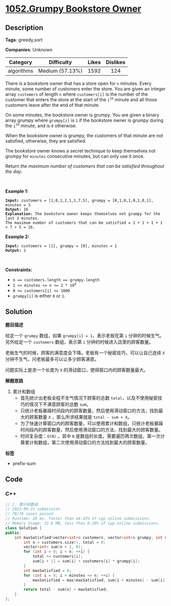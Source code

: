 # [1052.Grumpy Bookstore Owner](https://leetcode.com/problems/grumpy-bookstore-owner/description/)

## Description

**Tags**: greedy,sort

**Companies**: Unknown

|  Category  |   Difficulty    | Likes | Dislikes |
| :--------: | :-------------: | :---: | :------: |
| algorithms | Medium (57.13%) | 1592  |   124    |

<p>There is a bookstore owner that has a store open for <code>n</code> minutes. Every minute, some number of customers enter the store. You are given an integer array <code>customers</code> of length <code>n</code> where <code>customers[i]</code> is the number of the customer that enters the store at the start of the <code>i<sup>th</sup></code> minute and all those customers leave after the end of that minute.</p>
<p>On some minutes, the bookstore owner is grumpy. You are given a binary array grumpy where <code>grumpy[i]</code> is <code>1</code> if the bookstore owner is grumpy during the <code>i<sup>th</sup></code> minute, and is <code>0</code> otherwise.</p>
<p>When the bookstore owner is grumpy, the customers of that minute are not satisfied, otherwise, they are satisfied.</p>
<p>The bookstore owner knows a secret technique to keep themselves not grumpy for <code>minutes</code> consecutive minutes, but can only use it once.</p>
<p>Return <em>the maximum number of customers that can be satisfied throughout the day</em>.</p>
<p>&nbsp;</p>
<p><strong class="example">Example 1:</strong></p>
<pre><code><strong>Input:</strong> customers = [1,0,1,2,1,1,7,5], grumpy = [0,1,0,1,0,1,0,1], minutes = 3
<strong>Output:</strong> 16
<strong>Explanation:</strong> The bookstore owner keeps themselves not grumpy for the last 3 minutes.
The maximum number of customers that can be satisfied = 1 + 1 + 1 + 1 + 7 + 5 = 16.</code></pre>
<p><strong class="example">Example 2:</strong></p>
<pre><code><strong>Input:</strong> customers = [1], grumpy = [0], minutes = 1
<strong>Output:</strong> 1</code></pre>
<p>&nbsp;</p>
<p><strong>Constraints:</strong></p>
<ul>
  <li><code>n == customers.length == grumpy.length</code></li>
  <li><code>1 &lt;= minutes &lt;= n &lt;= 2 * 10<sup>4</sup></code></li>
  <li><code>0 &lt;= customers[i] &lt;= 1000</code></li>
  <li><code>grumpy[i]</code> is either <code>0</code> or <code>1</code>.</li>
</ul>

## Solution

**题目描述**

给定一个 `grumpy` 数组，如果 `grumpy[i] = 1`，表示老板在第 `i` 分钟的时候生气。另外给定一个 `customers` 数组，表示第 `i` 分钟的时候进入店里的顾客数量。

老板生气的时候，顾客的满意度会下降。老板有一个秘密技巧，可以让自己连续 `X` 分钟不生气，问老板最多可以让多少顾客满意。

问题实际上是求一个长度为 `X` 的滑动窗口，使得窗口内的顾客数量最大。

**解题思路**

1. 累计和数组
   - 首先统计出老板全程不生气情况下顾客的总数 `total`，以及不使用秘密技巧的情况下不满意顾客的总数 `sum`。
   - 只统计老板暴躁时间段内的顾客数量，然后使用滑动窗口的方法，找到最大的顾客数量 `X` ，那么所求结果就是 `total - sum + X`。
   - 为了快速计算窗口内的顾客数量，可以使用累计和数组，只统计老板暴躁时间段内的顾客数量，然后使用滑动窗口的方法，找到最大的顾客数量。
   - 时间复杂度：`O(N)` ，其中 `N` 是数组的长度。需要遍历两次数组，第一次计算累计和数组，第二次使用滑动窗口的方法找到最大的顾客数量。

**标签**

- prefix-sum

<!-- code start -->
## Code

### C++

```cpp
// 1. 累计和数组
// 2023-09-22 submission
// 78/78 cases passed
// Runtime: 29 ms, faster than 44.43% of cpp online submissions.
// Memory Usage: 32.8 MB, less than 6.26% of cpp online submissions.
class Solution {
public:
    int maxSatisfied(vector<int>& customers, vector<int>& grumpy, int minutes) {
        int n = customers.size(), total = 0;
        vector<int> sum(n + 1, 0);
        for (int i = 0; i < n; ++i) {
            total += customers[i];
            sum[i + 1] = sum[i] + customers[i] * grumpy[i];
        }
        int maxSatisfied = 0;
        for (int i = 0; i + minutes <= n; ++i) {
            maxSatisfied = max(maxSatisfied, sum[i + minutes] - sum[i]);
        }
        return total - sum[n] + maxSatisfied;
    }
};
```

<!-- code end -->

